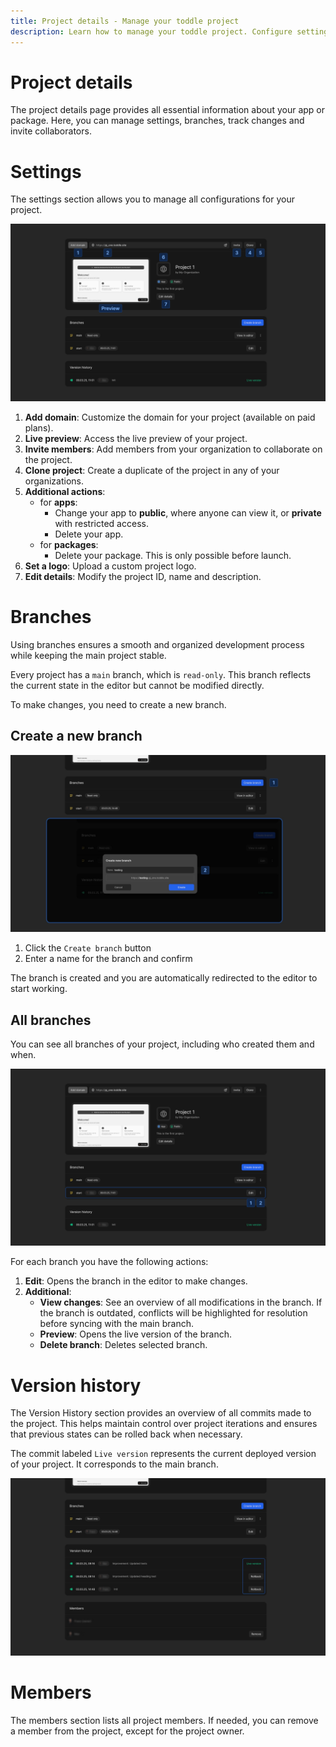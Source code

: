 ```yaml
---
title: Project details - Manage your toddle project
description: Learn how to manage your toddle project. Configure settings, collaborate on branches with team members and track changes in version history.
---
```


# Project details
The project details page provides all essential information about your app or package. Here, you can manage settings, branches, track changes and invite collaborators.

# Settings
The settings section allows you to manage all configurations for your project.

![Project settings|16/9](project-settings.webp)

1. **Add domain**: Customize the domain for your project (available on paid plans).
2. **Live preview**: Access the live preview of your project.
3. **Invite members**: Add members from your organization to collaborate on the project.
4. **Clone project**: Create a duplicate of the project in any of your organizations.
5. **Additional actions**:
    - for **apps**: 
        - Change your app to **public**, where anyone can view it, or **private** with restricted access.
        - Delete your app.
    - for **packages**:
        - Delete your package. This is only possible before launch.
6. **Set a logo**: Upload a custom project logo.
7. **Edit details**: Modify the project ID, name and description.

# Branches
Using branches ensures a smooth and organized development process while keeping the main project stable.

Every project has a `main` branch, which is `read-only`. This branch reflects the current state in the editor but cannot be modified directly.

To make changes, you need to create a new branch.

## Create a new branch
![Create new branch|16/9](create-new-branch.webp)

1. Click the `Create branch` button
2. Enter a name for the branch and confirm

The branch is created and you are automatically redirected to the editor to start working.

## All branches
You can see all branches of your project, including who created them and when.

![Branch actions|16/9](branch-actions.webp)

For each branch you have the following actions:

1. **Edit**: Opens the branch in the editor to make changes.
2. **Additional**:
    - **View changes**: See an overview of all modifications in the branch. If the branch is outdated, conflicts will be highlighted for resolution before syncing with the main branch.
    - **Preview**: Opens the live version of the branch.
    - **Delete branch**: Deletes selected branch.

# Version history
The Version History section provides an overview of all commits made to the project. This helps maintain control over project iterations and ensures that previous states can be rolled back when necessary.

The commit labeled `Live version` represents the current deployed version of your project. It corresponds to the main branch.

![Version history|16/9](version-history.webp)

# Members
The members section lists all project members. If needed, you can remove a member from the project, except for the project owner.
